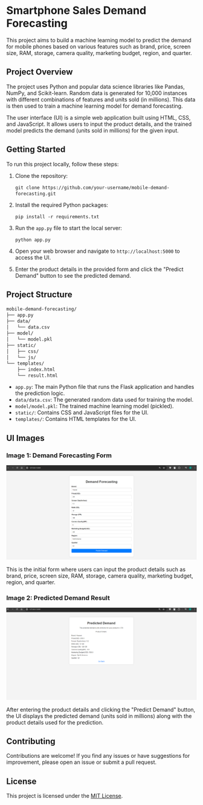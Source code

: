 # Smartphone Sales Demand Forecasting

This project aims to build a machine learning model to predict the demand for mobile phones based on various features such as brand, price, screen size, RAM, storage, camera quality, marketing budget, region, and quarter.

## Project Overview

The project uses Python and popular data science libraries like Pandas, NumPy, and Scikit-learn. Random data is generated for 10,000 instances with different combinations of features and units sold (in millions). This data is then used to train a machine learning model for demand forecasting.

The user interface (UI) is a simple web application built using HTML, CSS, and JavaScript. It allows users to input the product details, and the trained model predicts the demand (units sold in millions) for the given input.

## Getting Started

To run this project locally, follow these steps:

1. Clone the repository:
   ```
   git clone https://github.com/your-username/mobile-demand-forecasting.git
   ```

2. Install the required Python packages:
   ```
   pip install -r requirements.txt
   ```

3. Run the `app.py` file to start the local server:
   ```
   python app.py
   ```

4. Open your web browser and navigate to `http://localhost:5000` to access the UI.

5. Enter the product details in the provided form and click the "Predict Demand" button to see the predicted demand.

## Project Structure

```
mobile-demand-forecasting/
├── app.py
├── data/
│   └── data.csv
├── model/
│   └── model.pkl
├── static/
│   ├── css/
│   └── js/
└── templates/
    ├── index.html
    └── result.html
```

- `app.py`: The main Python file that runs the Flask application and handles the prediction logic.
- `data/data.csv`: The generated random data used for training the model.
- `model/model.pkl`: The trained machine learning model (pickled).
- `static/`: Contains CSS and JavaScript files for the UI.
- `templates/`: Contains HTML templates for the UI.

## UI Images

### Image 1: Demand Forecasting Form

![Demand Forecasting Form](demand_forecasting_form.png)

This is the initial form where users can input the product details such as brand, price, screen size, RAM, storage, camera quality, marketing budget, region, and quarter.

### Image 2: Predicted Demand Result

![Predicted Demand Result](predicted_demand_result.png)

After entering the product details and clicking the "Predict Demand" button, the UI displays the predicted demand (units sold in millions) along with the product details used for the prediction.

## Contributing

Contributions are welcome! If you find any issues or have suggestions for improvement, please open an issue or submit a pull request.

## License

This project is licensed under the [MIT License](LICENSE).
